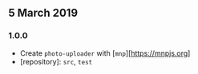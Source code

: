 ## 5 March 2019

### 1.0.0

- Create `photo-uploader` with [`mnp`][https://mnpjs.org]
- [repository]: `src`, `test`
